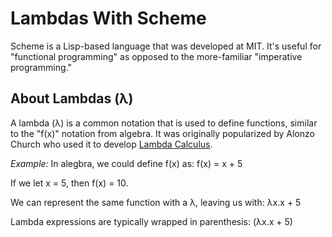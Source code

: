 # Lambdas With Scheme

Scheme is a Lisp-based language that was developed at MIT. It's useful for "functional programming" as opposed to the more-familiar "imperative programming."

## About Lambdas (λ)
A lambda (λ) is a common notation that is used to define functions, similar to the "f(x)" notation from algebra. It was originally popularized by Alonzo Church who used it to develop [Lambda Calculus](https://en.wikipedia.org/wiki/Lambda_calculus).

*Example:* 
In alegbra, we could define f(x) as:
f(x) = x + 5

If we let x = 5, then f(x) = 10.

We can represent the same function with a λ, leaving us with:
λx.x + 5

Lambda expressions are typically wrapped in parenthesis:
(λx.x + 5)

